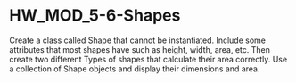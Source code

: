 # HW_MOD_5-6-Shapes
Create a class called Shape that cannot be instantiated. Include some attributes that most shapes have such as height, width, area, etc. Then create two different Types of shapes that calculate their area correctly. Use a collection of Shape objects and display their dimensions and area.
